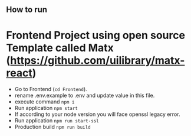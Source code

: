 ## How to run
# Frontend Project using open source Template called Matx (https://github.com/uilibrary/matx-react)

- Go to Frontend (`cd Frontend`).
- rename .env.example to .env and update value in this file.
- execute command `npm i`
- Run application `npm start`
- If according to your node version you will face openssl legacy error.
- Run application `npm run start-ssl`
- Production build `npm run build`


